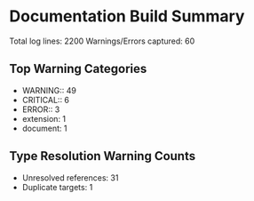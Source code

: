 # Documentation Build Summary

Total log lines: 2200
Warnings/Errors captured: 60

## Top Warning Categories
- WARNING:: 49
- CRITICAL:: 6
- ERROR:: 3
- extension: 1
- document: 1

## Type Resolution Warning Counts
- Unresolved references: 31
- Duplicate targets: 1

